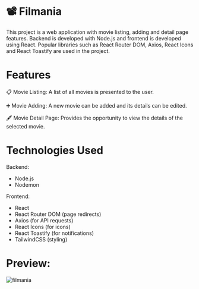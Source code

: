 # 📽️ Filmania

This project is a web application with movie listing, adding and detail page features. Backend is developed with Node.js and frontend is developed using React. Popular libraries such as React Router DOM, Axios, React Icons and React Toastify are used in the project.


# Features

📋 Movie Listing: A list of all movies is presented to the user.

➕ Movie Adding: A new movie can be added and its details can be edited.

🖋️ Movie Detail Page: Provides the opportunity to view the details of the selected movie.


# Technologies Used

Backend:
- Node.js
- Nodemon
  
Frontend:
- React
- React Router DOM (page redirects)
- Axios (for API requests)
- React Icons (for icons)
- React Toastify (for notifications)
- TailwindCSS (styling)

# Preview:

![filmania](https://github.com/user-attachments/assets/dcb81bbd-8e78-490f-9fe6-97713f314282)
